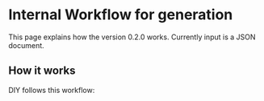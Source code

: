 Internal Workflow for generation
================================

This page explains how the version 0.2.0 works. Currently input is a JSON document.

## How it works

DIY follows this workflow:
